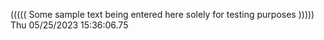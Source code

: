 ((((( Some sample text being entered here solely for testing purposes ))))) Thu 05/25/2023 15:36:06.75
